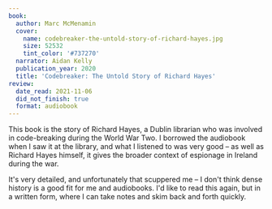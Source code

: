 ```yaml
---
book:
  author: Marc McMenamin
  cover:
    name: codebreaker-the-untold-story-of-richard-hayes.jpg
    size: 52532
    tint_color: '#737270'
  narrator: Aidan Kelly
  publication_year: 2020
  title: 'Codebreaker: The Untold Story of Richard Hayes'
review:
  date_read: 2021-11-06
  did_not_finish: true
  format: audiobook
---
```


This book is the story of Richard Hayes, a Dublin librarian who was involved in code-breaking during the World War Two.
I borrowed the audiobook when I saw it at the library, and what I listened to was very good – as well as Richard Hayes himself, it gives the broader context of espionage in Ireland during the war.

It's very detailed, and unfortunately that scuppered me – I don't think dense history is a good fit for me and audiobooks.
I'd like to read this again, but in a written form, where I can take notes and skim back and forth quickly.